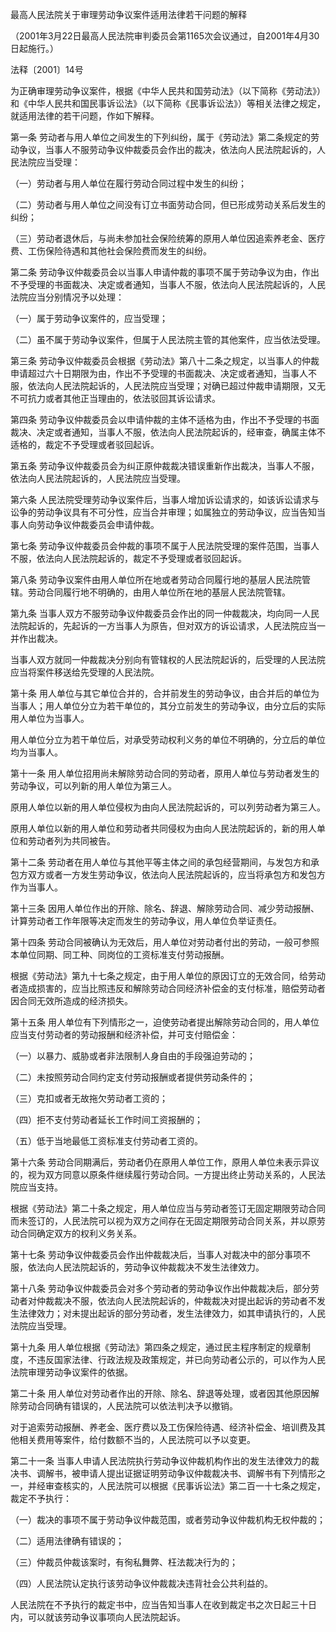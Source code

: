 最高人民法院关于审理劳动争议案件适用法律若干问题的解释

（2001年3月22日最高人民法院审判委员会第1165次会议通过，自2001年4月30日起施行。）

法释〔2001〕14号

为正确审理劳动争议案件，根据《中华人民共和国劳动法》（以下简称《劳动法》）和《中华人民共和国民事诉讼法》（以下简称《民事诉讼法》）等相关法律之规定，就适用法律的若干问题，作如下解释。

第一条 劳动者与用人单位之间发生的下列纠纷，属于《劳动法》第二条规定的劳动争议，当事人不服劳动争议仲裁委员会作出的裁决，依法向人民法院起诉的，人民法院应当受理：

（一）劳动者与用人单位在履行劳动合同过程中发生的纠纷；

（二）劳动者与用人单位之间没有订立书面劳动合同，但已形成劳动关系后发生的纠纷；

（三）劳动者退休后，与尚未参加社会保险统筹的原用人单位因追索养老金、医疗费、工伤保险待遇和其他社会保险费而发生的纠纷。

第二条 劳动争议仲裁委员会以当事人申请仲裁的事项不属于劳动争议为由，作出不予受理的书面裁决、决定或者通知，当事人不服，依法向人民法院起诉的，人民法院应当分别情况予以处理：

（一）属于劳动争议案件的，应当受理；

（二）虽不属于劳动争议案件，但属于人民法院主管的其他案件，应当依法受理。

第三条 劳动争议仲裁委员会根据《劳动法》第八十二条之规定，以当事人的仲裁申请超过六十日期限为由，作出不予受理的书面裁决、决定或者通知，当事人不服，依法向人民法院起诉的，人民法院应当受理；对确已超过仲裁申请期限，又无不可抗力或者其他正当理由的，依法驳回其诉讼请求。

第四条 劳动争议仲裁委员会以申请仲裁的主体不适格为由，作出不予受理的书面裁决、决定或者通知，当事人不服，依法向人民法院起诉的，经审查，确属主体不适格的，裁定不予受理或者驳回起诉。

第五条 劳动争议仲裁委员会为纠正原仲裁裁决错误重新作出裁决，当事人不服，依法向人民法院起诉的，人民法院应当受理。

第六条 人民法院受理劳动争议案件后，当事人增加诉讼请求的，如该诉讼请求与讼争的劳动争议具有不可分性，应当合并审理；如属独立的劳动争议，应当告知当事人向劳动争议仲裁委员会申请仲裁。

第七条 劳动争议仲裁委员会仲裁的事项不属于人民法院受理的案件范围，当事人不服，依法向人民法院起诉的，裁定不予受理或者驳回起诉。

第八条 劳动争议案件由用人单位所在地或者劳动合同履行地的基层人民法院管辖。劳动合同履行地不明确的，由用人单位所在地的基层人民法院管辖。

第九条 当事人双方不服劳动争议仲裁委员会作出的同一仲裁裁决，均向同一人民法院起诉的，先起诉的一方当事人为原告，但对双方的诉讼请求，人民法院应当一并作出裁决。

当事人双方就同一仲裁裁决分别向有管辖权的人民法院起诉的，后受理的人民法院应当将案件移送给先受理的人民法院。

第十条 用人单位与其它单位合并的，合并前发生的劳动争议，由合并后的单位为当事人；用人单位分立为若干单位的，其分立前发生的劳动争议，由分立后的实际用人单位为当事人。

用人单位分立为若干单位后，对承受劳动权利义务的单位不明确的，分立后的单位均为当事人。

第十一条 用人单位招用尚未解除劳动合同的劳动者，原用人单位与劳动者发生的劳动争议，可以列新的用人单位为第三人。

原用人单位以新的用人单位侵权为由向人民法院起诉的，可以列劳动者为第三人。

原用人单位以新的用人单位和劳动者共同侵权为由向人民法院起诉的，新的用人单位和劳动者列为共同被告。

第十二条 劳动者在用人单位与其他平等主体之间的承包经营期间，与发包方和承包方双方或者一方发生劳动争议，依法向人民法院起诉的，应当将承包方和发包方作为当事人。

第十三条 因用人单位作出的开除、除名、辞退、解除劳动合同、减少劳动报酬、计算劳动者工作年限等决定而发生的劳动争议，用人单位负举证责任。

第十四条 劳动合同被确认为无效后，用人单位对劳动者付出的劳动，一般可参照本单位同期、同工种、同岗位的工资标准支付劳动报酬。

根据《劳动法》第九十七条之规定，由于用人单位的原因订立的无效合同，给劳动者造成损害的，应当比照违反和解除劳动合同经济补偿金的支付标准，赔偿劳动者因合同无效所造成的经济损失。

第十五条 用人单位有下列情形之一，迫使劳动者提出解除劳动合同的，用人单位应当支付劳动者的劳动报酬和经济补偿，并可支付赔偿金：

（一）以暴力、威胁或者非法限制人身自由的手段强迫劳动的；

（二）未按照劳动合同约定支付劳动报酬或者提供劳动条件的；

（三）克扣或者无故拖欠劳动者工资的；

（四）拒不支付劳动者延长工作时间工资报酬的；

（五）低于当地最低工资标准支付劳动者工资的。

第十六条 劳动合同期满后，劳动者仍在原用人单位工作，原用人单位未表示异议的，视为双方同意以原条件继续履行劳动合同。一方提出终止劳动关系的，人民法院应当支持。

根据《劳动法》第二十条之规定，用人单位应当与劳动者签订无固定期限劳动合同而未签订的，人民法院可以视为双方之间存在无固定期限劳动合同关系，并以原劳动合同确定双方的权利义务关系。

第十七条 劳动争议仲裁委员会作出仲裁裁决后，当事人对裁决中的部分事项不服，依法向人民法院起诉的，劳动争议仲裁裁决不发生法律效力。

第十八条 劳动争议仲裁委员会对多个劳动者的劳动争议作出仲裁裁决后，部分劳动者对仲裁裁决不服，依法向人民法院起诉的，仲裁裁决对提出起诉的劳动者不发生法律效力；对未提出起诉的部分劳动者，发生法律效力，如其申请执行的，人民法院应当受理。

第十九条 用人单位根据《劳动法》第四条之规定，通过民主程序制定的规章制度，不违反国家法律、行政法规及政策规定，并已向劳动者公示的，可以作为人民法院审理劳动争议案件的依据。

第二十条 用人单位对劳动者作出的开除、除名、辞退等处理，或者因其他原因解除劳动合同确有错误的，人民法院可以依法判决予以撤销。

对于追索劳动报酬、养老金、医疗费以及工伤保险待遇、经济补偿金、培训费及其他相关费用等案件，给付数额不当的，人民法院可以予以变更。

第二十一条 当事人申请人民法院执行劳动争议仲裁机构作出的发生法律效力的裁决书、调解书，被申请人提出证据证明劳动争议仲裁裁决书、调解书有下列情形之一，并经审查核实的，人民法院可以根据《民事诉讼法》第二百一十七条之规定，裁定不予执行：

（一）裁决的事项不属于劳动争议仲裁范围，或者劳动争议仲裁机构无权仲裁的；

（二）适用法律确有错误的；

（三）仲裁员仲裁该案时，有徇私舞弊、枉法裁决行为的；

（四）人民法院认定执行该劳动争议仲裁裁决违背社会公共利益的。

人民法院在不予执行的裁定书中，应当告知当事人在收到裁定书之次日起三十日内，可以就该劳动争议事项向人民法院起诉。